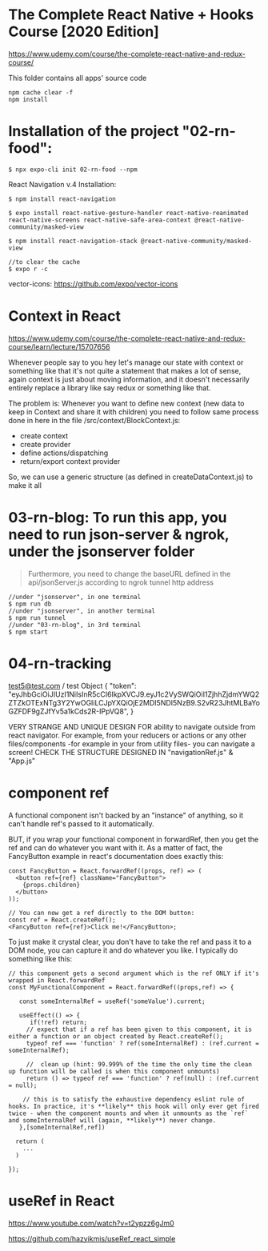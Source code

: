 # The Complete React Native + Hooks Course [2020 Edition]

https://www.udemy.com/course/the-complete-react-native-and-redux-course/

This folder contains all apps' source code

```
npm cache clear -f
npm install
```

# Installation of the project "02-rn-food":

```
$ npx expo-cli init 02-rn-food --npm
```

React Navigation v.4 Installation:

```
$ npm install react-navigation

$ expo install react-native-gesture-handler react-native-reanimated react-native-screens react-native-safe-area-context @react-native-community/masked-view

$ npm install react-navigation-stack @react-native-community/masked-view

//to clear the cache
$ expo r -c
```

vector-icons: https://github.com/expo/vector-icons

# Context in React

https://www.udemy.com/course/the-complete-react-native-and-redux-course/learn/lecture/15707656

Whenever people say to you hey let's manage our state with context or
something like that it's not quite a statement that makes a lot of sense,
again context is just about moving information, and it doesn't necessarily
entirely replace a library like say redux or something like that.

The problem is: Whenever you want to define new context (new data to keep
in Context and share it with children) you need to follow same process done in here in the file /src/context/BlockContext.js:

- create context
- create provider
- define actions/dispatching
- return/export context provider

So, we can use a generic structure (as defined in createDataContext.js) to make it all

# 03-rn-blog: To run this app, you need to run json-server & ngrok, under the jsonserver folder

> Furthermore, you need to change the baseURL defined in the api/jsonServer.js according to ngrok tunnel http address

```
//under "jsonserver", in one terminal
$ npm run db
//under "jsonserver", in another terminal
$ npm run tunnel
//under "03-rn-blog", in 3rd terminal
$ npm start
```

# 04-rn-tracking

test5@test.com / test
Object {
"token": "eyJhbGciOiJIUzI1NiIsInR5cCI6IkpXVCJ9.eyJ1c2VySWQiOiI1ZjhhZjdmYWQ2ZTZkOTExNTg3Y2YwOGIiLCJpYXQiOjE2MDI5NDI5NzB9.S2vR23JhtMLBaYoGZFDF9gZJfYv5a1kCds2R-IPpVQ8",
}

VERY STRANGE AND UNIQUE DESIGN FOR ability to navigate outside from react navigator.
For example, from your reducers or actions or any other files/components -for example in your from utility files- you can navigate a screen!
CHECK THE STRUCTURE DESIGNED IN "navigationRef.js" & "App.js"

# component ref

A functional component isn't backed by an "instance" of anything, so it can't handle ref's passed to it automatically.

BUT, if you wrap your functional component in forwardRef, then you get the ref and can do whatever you want with it. As a matter of fact, the FancyButton example in react's documentation does exactly this:

```
const FancyButton = React.forwardRef((props, ref) => (
  <button ref={ref} className="FancyButton">
    {props.children}
  </button>
));

// You can now get a ref directly to the DOM button:
const ref = React.createRef();
<FancyButton ref={ref}>Click me!</FancyButton>;
```

To just make it crystal clear, you don't have to take the ref and pass it to a DOM node, you can capture it and do whatever you like. I typically do something like this:

```
// this component gets a second argument which is the ref ONLY if it's wrapped in React.forwardRef
const MyFunctionalComponent = React.forwardRef((props,ref) => {

   const someInternalRef = useRef('someValue').current;

   useEffect(() => {
      if(!ref) return;
     // expect that if a ref has been given to this component, it is either a function or an object created by React.createRef();
     typeof ref === 'function' ? ref(someInternalRef) : (ref.current = someInternalRef);

     //  clean up (hint: 99.999% of the time the only time the clean up function will be called is when this component unmounts)
     return () => typeof ref === 'function' ? ref(null) : (ref.current = null);

    // this is to satisfy the exhaustive dependency eslint rule of hooks. In practice, it's **likely** this hook will only ever get fired twice - when the component mounts and when it unmounts as the `ref` and someInternalRef will (again, **likely**) never change.
   },[someInternalRef,ref])

  return (
    ...
  )

});
```

# useRef in React

https://www.youtube.com/watch?v=t2ypzz6gJm0

https://github.com/hazyikmis/useRef_react_simple
